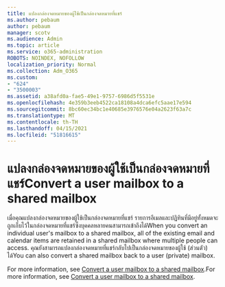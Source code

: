 ```yaml
---
title: แปลงกล่องจดหมายของผู้ใช้เป็นกล่องจดหมายที่แชร์
ms.author: pebaum
author: pebaum
manager: scotv
ms.audience: Admin
ms.topic: article
ms.service: o365-administration
ROBOTS: NOINDEX, NOFOLLOW
localization_priority: Normal
ms.collection: Adm_O365
ms.custom:
- "624"
- "3500003"
ms.assetid: a38afd0a-fae5-49e1-9757-6986d5f5531e
ms.openlocfilehash: 4e359b3eeb4522ca18108a4dca6efc5aae17e594
ms.sourcegitcommit: 8bc60ec34bc1e40685e3976576e04a2623f63a7c
ms.translationtype: MT
ms.contentlocale: th-TH
ms.lasthandoff: 04/15/2021
ms.locfileid: "51816615"
---
```

# <a name="convert-a-user-mailbox-to-a-shared-mailbox"></a><span data-ttu-id="7100b-102">แปลงกล่องจดหมายของผู้ใช้เป็นกล่องจดหมายที่แชร์</span><span class="sxs-lookup"><span data-stu-id="7100b-102">Convert a user mailbox to a shared mailbox</span></span>

<span data-ttu-id="7100b-103">เมื่อคุณแปลงกล่องจดหมายของผู้ใช้เป็นกล่องจดหมายที่แชร์ รายการอีเมลและปฏิทินที่มีอยู่ทั้งหมดจะถูกเก็บไว้ในกล่องจดหมายที่แชร์ซึ่งบุคคลหลายคนสามารถเข้าถึงได้</span><span class="sxs-lookup"><span data-stu-id="7100b-103">When you convert an individual user's mailbox to a shared mailbox, all of the existing email and calendar items are retained in a shared mailbox where multiple people can access.</span></span> <span data-ttu-id="7100b-104">คุณยังสามารถแปลงกล่องจดหมายที่แชร์กลับไปเป็นกล่องจดหมายของผู้ใช้ (ส่วนตัว) ได้</span><span class="sxs-lookup"><span data-stu-id="7100b-104">You can also convert a shared mailbox back to a user (private) mailbox.</span></span>
  
<span data-ttu-id="7100b-105">For more information, see [Convert a user mailbox to a shared mailbox](https://docs.microsoft.com/microsoft-365/admin/email/convert-user-mailbox-to-shared-mailbox).</span><span class="sxs-lookup"><span data-stu-id="7100b-105">For more information, see [Convert a user mailbox to a shared mailbox](https://docs.microsoft.com/microsoft-365/admin/email/convert-user-mailbox-to-shared-mailbox).</span></span>
  